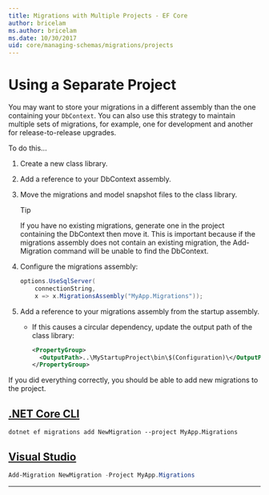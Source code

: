 ```yaml
---
title: Migrations with Multiple Projects - EF Core
author: bricelam
ms.author: bricelam
ms.date: 10/30/2017
uid: core/managing-schemas/migrations/projects
---
```

# Using a Separate Project

You may want to store your migrations in a different assembly than the one containing your `DbContext`. You can also
use this strategy to maintain multiple sets of migrations, for example, one for development and another for
release-to-release upgrades.

To do this...

1. Create a new class library.

2. Add a reference to your DbContext assembly.

3. Move the migrations and model snapshot files to the class library.
   > [!TIP]
   > If you have no existing migrations, generate one in the project containing the DbContext then move it. 
   > This is important because if the migrations assembly does not contain an existing migration, the Add-Migration command will be unable to find the DbContext.

4. Configure the migrations assembly:

   ``` csharp
   options.UseSqlServer(
       connectionString,
       x => x.MigrationsAssembly("MyApp.Migrations"));
   ```

5. Add a reference to your migrations assembly from the startup assembly.
   * If this causes a circular dependency, update the output path of the class library:

     ``` xml
     <PropertyGroup>
       <OutputPath>..\MyStartupProject\bin\$(Configuration)\</OutputPath>
     </PropertyGroup>
     ```

If you did everything correctly, you should be able to add new migrations to the project.

## [.NET Core CLI](#tab/dotnet-core-cli)

``` console
dotnet ef migrations add NewMigration --project MyApp.Migrations
```

## [Visual Studio](#tab/vs)

``` powershell
Add-Migration NewMigration -Project MyApp.Migrations
```

***
